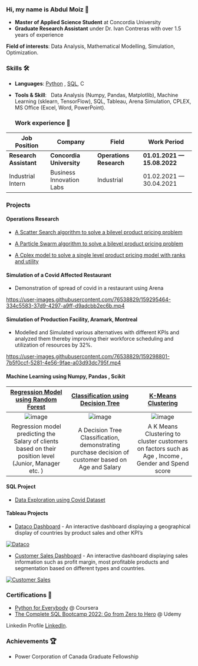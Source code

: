 <!-- ![](https://komarev.com/ghpvc/?username=dayyass&color=6aa6f8)<br>
![](https://img.shields.io/github/followers/dayyass?style=social)<br>
![](https://img.shields.io/github/stars/dayyass?style=social)<br>
<!-- [![](https://img.shields.io/badge/-Follow-black?style=social&logo=Linkedin)](https://www.linkedin.com/in/dayyass) -->
<!-- [![](https://img.shields.io/twitter/follow/d_ayyass?style=social&label=Follow)](https://twitter.com/d_ayyass) -->

### Hi, my name is Abdul Moiz 👋 
- **Master of Applied Science Student** at Concordia University
- **Graduate Research Assistant** under Dr. Ivan Contreras with over 1.5 years of experience

<!-- [My Resume](https://github.com/ansarimoiz/ansarimoiz/files/8336300/AbdulMoiz.pdf) -->

**Field of interests**: Data Analysis, Mathematical Modelling, Simulation, Optimization. 

### Skills 🛠️
- **Languages**:        [Python](https://coursera.org/share/5180d04d5e9b60cfe7b5a54281de9dd5) , [SQL](https://www.udemy.com/certificate/UC-cf40c334-240b-4e8b-a97c-4eed9d1bcccd/), C
- **Tools & Skill**: &nbsp;  Data Analysis (Numpy, Pandas, Matplotlib), Machine Learning (sklearn, TensorFlow), SQL, Tableau, Arena Simulation, CPLEX, MS Office (Excel, Word, PowerPoint).
 
  ### Work experience 👔
| Job Position          | Company        | Field                           | Work Period                |
| --------------------- | -------------- | ------------------------------- | -------------------------- |
| **Research Assistant**| **Concordia University**    | **Operations Research**      | **01.01.2021 — 15.08.2022** |
| Industrial Intern     | Business Innovation Labs | Industrial         | 01.02.2021 — 30.04.2021    |


<!-- More about work experience in my [LinkedIn](https://www.linkedin.com/in/ansari18//)  -->

<!-- My solutions for Home Assignments for **Machine Learning Job Interviews**: [link](https://github.com/dayyass/ml-interviews) -->

<!-- ### Education 🎓
- **Master’s degree** in Applied Mathematics and Computer Science at Lomonosov Moscow State University (2019 - 2022)
  - [Coursework](https://github.com/dayyass/prior-knowledge-layer-for-sequence-tagging): "Prior knowledge layer for sequence tagging"
- **Bachelor's degree** in Applied Mathematics and Computer Science at Plekhanov Russian University of Economics (2015 - 2019)
  - [Diploma thesis](https://github.com/dayyass/bachelor-diploma): "Assessment of credit organizations borrowers' default rate"
  - [Calculus of Variations](https://github.com/dayyass/calculus-of-variations) - bachelor project on solving the Calculus of Variations problems

More about education in my [LinkedIn](https://www.linkedin.com/in/dayyass/). -->

### Projects  
#### Operations Research 
- [A Scatter Search algorithm to solve a bilevel product pricing problem](https://github.com/ansarimoiz/Cplex/blob/main/Scatter_Search.ipynb)

- [A Particle Swarm algorithm to solve a bilevel product pricing problem](https://github.com/ansarimoiz/Cplex/blob/main/Particle_Swarm.ipynb)

- [A Cplex model to solve a single level product pricing model with ranks and utility](https://github.com/ansarimoiz/Cplex/blob/main/Single%20Level%20Reformulation.ipynb)
#### Simulation of a Covid Affected Restaurant
- Demonstration of spread of covid in a restaurant using Arena
 
https://user-images.githubusercontent.com/76538829/159295464-334c5583-37d9-4297-a9ff-d9adcbb2ec6b.mp4

#### Simulation of Production Facility, Aramark, Montreal
-	Modelled and Simulated various alternatives with different KPIs and analyzed them thereby improving their workforce scheduling and utilization of resources by 32%.

https://user-images.githubusercontent.com/76538829/159298801-7b5f0ccf-5281-4e56-9fae-a03d93dc795f.mp4    

#### Machine Learning using Numpy, Pandas , Scikit
|  [Regression Model using Random Forest](https://github.com/ansarimoiz/MachineLearning/blob/main/Random_Forest_regression.ipynb)      | [Classification using Decision Tree](https://github.com/ansarimoiz/MachineLearning/blob/main/Decision_Tree_Classification.ipynb)            | [K-Means Clustering](https://github.com/ansarimoiz/MachineLearning/blob/main/K_Means_clustering.ipynb) |
| :-------------: |:-------------:| :-------------:|
|   ![image](https://user-images.githubusercontent.com/76538829/162415714-0966b3c7-7a14-4e52-9c89-6614bd6b59f8.png)     | ![image](https://user-images.githubusercontent.com/76538829/162421777-cadd7c02-1496-4627-bc14-741ca9b73db6.png)| ![image](https://user-images.githubusercontent.com/76538829/162434963-68872447-e3bb-4cf2-b665-eabb536dfb21.png) |
| Regression model predicting the Salary of clients based on their position level (Junior, Manager etc. )     | A Decision Tree Classification, demonstrating purchase decision of customer based on Age and Salary      |   A K Means Clustering to cluster customers on factors such as Age , Income , Gender and Spend score           |
 
#### SQL Project
- [Data Exploration using Covid Dataset](https://github.com/ansarimoiz/SQL_Project)

#### Tableau Projects
- [Dataco Dashboard](https://public.tableau.com/app/profile/abdul.moiz5918/viz/DataCoSupplyChain_16442483161230/Dashboard1 ) - An interactive dashboard displaying a geographical display of countries by product sales and other KPI’s 
<a href="https://public.tableau.com/app/profile/abdul.moiz5918/viz/DataCoSupplyChain_16442483161230/Dashboard1">
         <img alt="Dataco" src="https://user-images.githubusercontent.com/76538829/159344417-0f074759-112a-4863-b8b7-1cf6962e83ed.png"
          >
</a>

 - [Customer Sales Dashboard](https://public.tableau.com/app/profile/abdul.moiz5918/viz/CustomerSalesDashboard_16442861479950/Dashboard2 ) - An interactive dashboard displaying sales information such as profit margin, most profitable products and segmentation based on different types and countries.  
<a href="https://public.tableau.com/app/profile/abdul.moiz5918/viz/CustomerSalesDashboard_16442861479950/Dashboard2">
         <img alt="Customer Sales" src="https://user-images.githubusercontent.com/76538829/159344897-72915218-ae31-48a2-8584-8eb738259929.png"
          >
</a>


 <!--- [PyTorch NER](https://github.com/dayyass/pytorch-ner) - pipeline for training NER models using PyTorch
  
<!--
### Contributions 💡
- [GAN for Tabular Data](https://github.com/Diyago/GAN-for-tabular-data) - GANs for tabular data
- [Grokking Algorithms](https://github.com/egonSchiele/grokking_algorithms) - excellent, fully illustrated book about algorithms
- [AllenNLP Guide](https://github.com/allenai/allennlp-guide) - code and material for the AllenNLP Guide
<!-- - [Simple ELMo](https://github.com/ltgoslo/simple_elmo) - simple library to work with pre-trained ELMo models in TensorFlow -->
<!-- - [Made With ML](https://github.com/GokuMohandas/MadeWithML) - applied ML and MLOps courses -->

### Certifications 📜
 
- [Python for Everybody](https://coursera.org/share/5180d04d5e9b60cfe7b5a54281de9dd5) @ Coursera
- [The Complete SQL Bootcamp 2022: Go from Zero to Hero](https://www.udemy.com/certificate/UC-cf40c334-240b-4e8b-a97c-4eed9d1bcccd/) @ Udemy

Linkedin Profile [LinkedIn](https://www.linkedin.com/in/ansari18).
  
 
### Achievements 🏆
- Power Corporation of Canada Graduate Fellowship
<!--
### Github Stats ⭐
[![Dani El-Ayyass' github stats](https://github-readme-stats.vercel.app/api?username=dayyass&show_icons=true&theme=tokyonight)](https://github.com/anuraghazra/github-readme-stats)
-->
<!--
**ansarimoiz/ansarimoiz** is a ✨ _special_ ✨ repository because its `README.md` (this file) appears on your GitHub profile.

Here are some ideas to get you started:

- 🔭 I’m currently working on ...
- 🌱 I’m currently learning ...
- 👯 I’m looking to collaborate on ...
- 🤔 I’m looking for help with ...
- 💬 Ask me about ...
- 📫 How to reach me: ...
- 😄 Pronouns: ...
- ⚡ Fun fact: ...

-->











